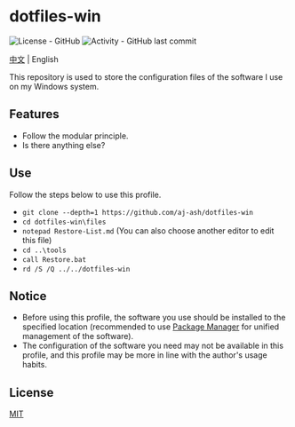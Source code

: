 # dotfiles-win

![License - GitHub]
![Activity - GitHub last commit]

[中文] | English

This repository is used to store the configuration files of the software I use on my Windows system.

[License - GitHub]: https://img.shields.io/github/license/aj-ash/dotfiles-win
[Activity - GitHub last commit]: https://img.shields.io/github/last-commit/aj-ash/dotfiles-win
[中文]: docs/README-CN.md

## Features

+ Follow the modular principle.
+ Is there anything else?

## Use

Follow the steps below to use this profile.

+ ``git clone --depth=1 https://github.com/aj-ash/dotfiles-win``
+ ``cd dotfiles-win\files``
+ ``notepad Restore-List.md`` (You can also choose another editor to edit this file)
+ ``cd ..\tools``
+ ``call Restore.bat``
+ ``rd /S /Q ../../dotfiles-win``

## Notice

+ Before using this profile, the software you use should be installed to the specified location (recommended to use [Package Manager] for unified management of the software).
+ The configuration of the software you need may not be available in this profile, and this profile may be more in line with the author's usage habits.

[Package Manager]: https://github.com/aj-ash/package-manager

## License

[MIT]

[MIT]: LICENSE
